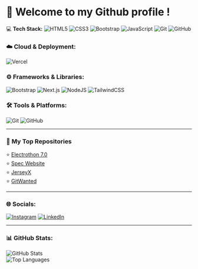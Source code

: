 # 👋 Welcome to my Github profile ! 
💻 **Tech Stack:**
![HTML5](https://img.shields.io/badge/HTML5-E34F26?style=flat&logo=html5&logoColor=white)
![CSS3](https://img.shields.io/badge/CSS3-1572B6?style=flat&logo=css3&logoColor=white)
![Bootstrap](https://img.shields.io/badge/Bootstrap-7952B3?style=flat&logo=bootstrap&logoColor=white)
![JavaScript](https://img.shields.io/badge/JavaScript-F7DF1E?style=flat&logo=javascript&logoColor=black)
![Git](https://img.shields.io/badge/Git-F05032?style=flat&logo=git&logoColor=white)
![GitHub](https://img.shields.io/badge/GitHub-181717?style=flat&logo=github&logoColor=white)

### ☁️ **Cloud & Deployment:**
![Vercel](https://img.shields.io/badge/Vercel-000?style=flat&logo=vercel&logoColor=white)

### ⚙️ **Frameworks & Libraries:**
![Bootstrap](https://img.shields.io/badge/Bootstrap-7952B3?style=flat&logo=bootstrap&logoColor=white)
![Next.js](https://img.shields.io/badge/Next.js-000?style=flat&logo=next.js&logoColor=white)
![NodeJS](https://img.shields.io/badge/Node.js-339933?style=flat&logo=node.js&logoColor=white)
![TailwindCSS](https://img.shields.io/badge/TailwindCSS-38B2AC?style=flat&logo=tailwind-css&logoColor=white)

### 🛠️ **Tools & Platforms:**
![Git](https://img.shields.io/badge/Git-F05032?style=flat&logo=git&logoColor=white)
![GitHub](https://img.shields.io/badge/GitHub-181717?style=flat&logo=github&logoColor=white)

---

### 🚀 **My Top Repositories**
⭐ [Electrothon 7.0](https://github.com/bhinfinity/Electrothon_7.0)  
⭐ [Spec Website](https://github.com/bhinfinity/spec-nith.github.io)  
⭐ [JerseyX](https://github.com/bhinfinity/JerseyX)  
⭐ [GitWanted](https://github.com/bhinfinity/git_wanted)

---

### 🌐 **Socials:**
[![Instagram](https://img.shields.io/badge/Instagram-E4405F?style=flat&logo=instagram&logoColor=white)](https://instagram.com/pra1ham.wav)
[![LinkedIn](https://img.shields.io/badge/LinkedIn-0077B5?style=flat&logo=linkedin&logoColor=white)](https://www.linkedin.com/in/pratham-lodha-4b93b2348/)


---

### 📊 **GitHub Stats:**
![GitHub Stats](https://github-readme-stats.vercel.app/api?username=bhinfinity&show_icons=true&theme=radical)  
![Top Languages](https://github-readme-stats.vercel.app/api/top-langs/?username=bhinfinity&layout=compact&theme=radical)
